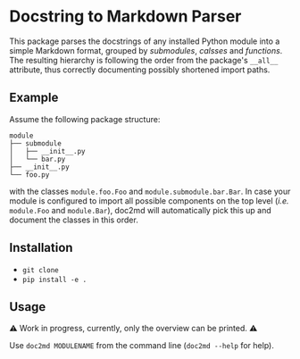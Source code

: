 # Docstring to Markdown Parser

This package parses the docstrings of any installed Python module
into a simple Markdown format, grouped by
_submodules_, _calsses_ and _functions_.
The resulting hierarchy is following the order from the
package's `__all__` attribute, thus correctly documenting possibly shortened
import paths.

## Example
Assume the following package structure:
```
module
├── submodule
│   ├── __init__.py
│   └── bar.py
├── __init__.py
└── foo.py
```
with the classes `module.foo.Foo` and `module.submodule.bar.Bar`.
In case your module is configured to import all possible components on the top level
(_i.e._ `module.Foo` and `module.Bar`),
doc2md will automatically pick this up and document the classes in this order.


## Installation
* `git clone`
* `pip install -e .`

## Usage
:warning: Work in progress, currently, only the overview can be printed. :warning:

Use `doc2md MODULENAME` from the command line (`doc2md --help` for help).
